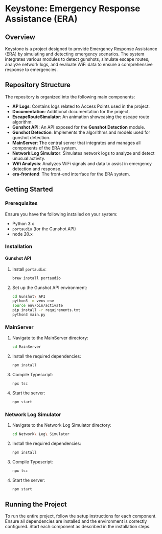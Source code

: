 # Keystone: Emergency Response Assistance (ERA)

## Overview

Keystone is a project designed to provide Emergency Response Assistance (ERA) by simulating and detecting emergency scenarios. The system integrates various modules to detect gunshots, simulate escape routes, analyze network logs, and evaluate WiFi data to ensure a comprehensive response to emergencies.

## Repository Structure

The repository is organized into the following main components:

- **AP Logs**: Contains logs related to Access Points used in the project.
- **Documentation**: Additional documentation for the project.
- **EscapeRouteSimulator**: An animation showcasing the escape route algorithm.
- **Gunshot API**: An API exposed for the **Gunshot Detection** module.
- **Gunshot Detection**: Implements the algorithms and models used for gunshot detection.
- **MainServer**: The central server that integrates and manages all components of the ERA system.
- **Network Log Simulator**: Simulates network logs to analyze and detect unusual activity.
- **Wifi Analysis**: Analyzes WiFi signals and data to assist in emergency detection and response.
- **era-frontend**: The front-end interface for the ERA system.

## Getting Started

### Prerequisites

Ensure you have the following installed on your system:

- Python 3.x
- `portaudio` (for the Gunshot API)
- node 20.x

### Installation

#### Gunshot API

1. Install `portaudio`:
    ```sh
    brew install portaudio
    ```
2. Set up the Gunshot API environment:
    ```sh
    cd Gunshot\ API
    python3 -m venv env
    source env/bin/activate
    pip install -r requirements.txt
    python3 main.py
    ```

### MainServer

1. Navigate to the MainServer directory:
    ```sh
    cd MainServer
    ```
2. Install the required dependencies:
    ```sh
    npm install
    ```
3. Compile Typescript:
    ```sh
    npx tsc
    ```
4. Start the server:
    ```sh
    npm start
    ```

### Network Log Simulator

1. Navigate to the Network Log Simulator directory:
    ```sh
    cd Network\ Log\ Simulator
    ```
2. Install the required dependencies:
    ```sh
    npm install
    ```
3. Compile Typescript:
    ```sh
    npx tsc
    ```
4. Start the server:
    ```sh
    npm start
    ```

## Running the Project

To run the entire project, follow the setup instructions for each component. Ensure all dependencies are installed and the environment is correctly configured. Start each component as described in the installation steps.
